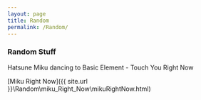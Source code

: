 ```yaml
---
layout: page
title: Random
permalink: /Random/
---
```


### Random Stuff
Hatsune Miku dancing to Basic Element - Touch You Right Now

[Miku Right Now]({{ site.url }}\Random\miku_Right_Now\mikuRightNow.html)